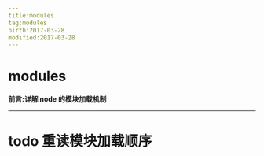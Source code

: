 ```yaml
---
title:modules    
tag:modules      
birth:2017-03-28      
modified:2017-03-28      
---
```


modules
===
**前言:详解 node 的模块加载机制**

---

# todo 重读模块加载顺序
